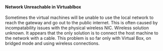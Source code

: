 #### Network Unreachable in Virtuablbox
Sometimes the virtual machines will be unable to use the local network to reach the gateway and go out to the public internet. This is often caused by incompatability issues with the physical wireless NIC. Wireless solution unknown. It appears that the only solution is to connect the host machine to the network with a cable.
This problem is so far only with Virtual Box, on bridged mode and using wireless connections.
